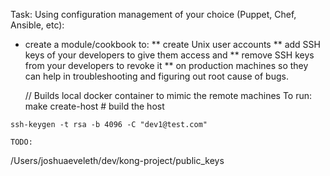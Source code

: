 Task:
Using configuration management of your choice (Puppet, Chef, Ansible, etc):
* create a module/cookbook to:
    ** create Unix user accounts 
    ** add SSH keys of your developers to give them access and
    ** remove SSH keys from your developers to revoke it 
    ** on production machines so they can help in troubleshooting and figuring out root cause of bugs. 


    // Builds local docker container to mimic the remote machines
To run:
    make create-host # build the host

<!-- created dummy keys for the purposes of testing. these should *not* be used in a production environment -->
    ssh-keygen -t rsa -b 4096 -C "dev1@test.com"

    TODO: 

/Users/joshuaeveleth/dev/kong-project/public_keys